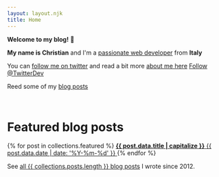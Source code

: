 ```yaml
---
layout: layout.njk
title: Home
---
```


<b>Welcome to my blog!</b> 👋

<b>My name is Christian</b> and I'm a <a href="https://www.linkedin.com/in/christian-fei-6b72b5123/" target="_blank">passionate web developer</a> from <b>Italy</b>

You can <a href="https://twitter.com/christian_fei" target="_blank">follow me on twitter</a> and read a bit more <a href="/about">about me here</a>
<a class="twitter-follow-button"
  href="https://twitter.com/christian_fei"
  data-size="large">
Follow @TwitterDev</a>


Reed some of my <a href="/posts">blog posts</a>

<br>

<h1 class="title tac">Featured blog posts</h1>

<div class="flex ovh-s">
{% for post in collections.featured %}
  <a href="{{ post.url }}" class="tdn flex-item post-item featured-post" lazy="{{post.data.image}}">
    <b class="post-title">{{ post.data.title | capitalize }}</b>
    <time datetime="{{ post.data.date | date: '%Y-%m-%d' }}" class="post-date">{{ post.data.date | date: '%Y-%m-%d' }}</time>
  </a>
{% endfor %}
</div>

See <a href="/posts/">all {{ collections.posts.length }} blog posts</a> I wrote since 2012.
